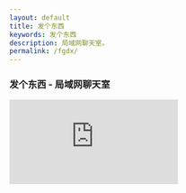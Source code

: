 ```yaml
---
layout: default
title: 发个东西
keywords: 发个东西
description: 局域网聊天室。
permalink: /fgdx/
---
```


<div class="external-site-container">
  <h3>发个东西 - 局域网聊天室</h3>
  <iframe src="https://fagedongxi.com" 
          class="external-iframe"
          title="fagedongxi.com" 
          frameborder="0" 
          scrolling="auto">
  </iframe>
</div>
